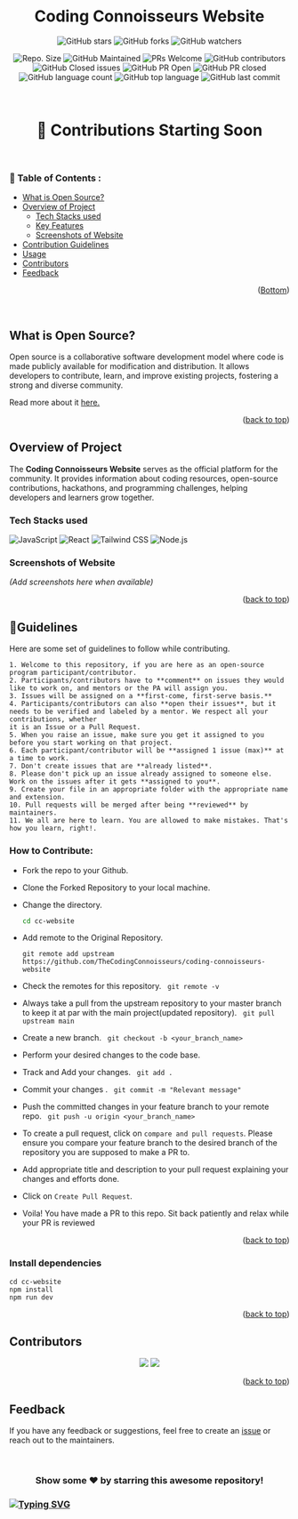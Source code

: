 <div id="top"></div>

<h1 align="center"> Coding Connoisseurs Website </h1>

<!-- ---------------------------------------------------------------------------------------------------------------------- -->

<div align="center">

![GitHub stars](https://img.shields.io/github/stars/TheCodingConnoisseurs/coding-connoisseurs-website?)
![GitHub forks](https://img.shields.io/github/forks/TheCodingConnoisseurs/coding-connoisseurs-website?)
![GitHub watchers](https://img.shields.io/github/watchers/TheCodingConnoisseurs/coding-connoisseurs-website?)

![Repo. Size](https://img.shields.io/github/repo-size/TheCodingConnoisseurs/coding-connoisseurs-website?)
![GitHub Maintained](https://img.shields.io/badge/Maintained%3F-yes-brightgreen.svg?)
![PRs Welcome](https://img.shields.io/badge/PRs-welcome-brightgreen.svg?)
![GitHub contributors](https://img.shields.io/github/contributors/TheCodingConnoisseurs/coding-connoisseurs-website?)
![GitHub Closed issues](https://img.shields.io/github/issues-closed-raw/TheCodingConnoisseurs/coding-connoisseurs-website?)
![GitHub PR Open](https://img.shields.io/github/issues-pr/TheCodingConnoisseurs/coding-connoisseurs-website?)
![GitHub PR closed](https://img.shields.io/github/issues-pr-closed-raw/TheCodingConnoisseurs/coding-connoisseurs-website?)
![GitHub language count](https://img.shields.io/github/languages/count/TheCodingConnoisseurs/coding-connoisseurs-website?)
![GitHub top language](https://img.shields.io/github/languages/top/TheCodingConnoisseurs/coding-connoisseurs-website?)
![GitHub last commit](https://img.shields.io/github/last-commit/TheCodingConnoisseurs/coding-connoisseurs-website?)

</div>

<!-- ---------------------------------------------------------------------------------------------------------------------- -->
<!-- ---------------------------------------------------------------------------------------------------------------------- -->
<br/>

<h1 align="center">🚀 Contributions Starting Soon </h1>

<br/>
<!-- TABLE OF CONTENTS -->

### 📌 Table of Contents :

- [What is Open Source?](#What-is-Open-Source?)
- [Overview of Project](#Overview-of-Project)
  - [Tech Stacks used](#Tech-Stacks-used)
  - [Key Features](#Key-Features)
  - [Screenshots of Website](#Screenshots-of-Website)
- [Contribution Guidelines](#Contribution-Guidelines)
- [Usage](#Usage)
- [Contributors](#Contributors)
- [Feedback](#Feedback)

<p align="right">(<a href="#Bottom">Bottom</a>)</p>

<br>

<!-- ------------------------------------------------------------------------------------------------------------------------------------------------------------- -->

## What is Open Source?

Open source is a collaborative software development model where code is made publicly available for modification and distribution. It allows developers to contribute, learn, and improve existing projects, fostering a strong and diverse community.

Read more about it <a href="https://www.digitalocean.com/community/tutorial_series/an-introduction-to-open-source"> here. </a>
  
 <p align="right">(<a href="#top">back to top</a>)</p>

<!-- -------------------------------------------------------------------------------------------------------------------------------------------------- -->

## Overview of Project

The **Coding Connoisseurs Website** serves as the official platform for the community. It provides information about coding resources, open-source contributions, hackathons, and programming challenges, helping developers and learners grow together.

### Tech Stacks used

![JavaScript](https://img.shields.io/badge/JavaScript-323330?style=for-the-badge&logo=javascript&logoColor=F7DF1E)
![React](https://img.shields.io/badge/React-323330?style=for-the-badge&logo=react&logoColor=F7DF1E)
![Tailwind CSS](https://img.shields.io/badge/TailwindCSS-06B6D4?style=for-the-badge&logo=tailwindcss&logoColor=white)
![Node.js](https://img.shields.io/badge/Node.js-339933?style=for-the-badge&logo=node.js&logoColor=white)

<!-- -------------------------------------------------------------------------------------------------------------------------------------------------- -->

### Screenshots of Website

*(Add screenshots here when available)*

<p align="right">(<a href="#top">back to top</a>)</p>

<!-- ------------------------------------------------------------------------------------------------------------------------------------------------------------- -->

## 🔑Guidelines

Here are some set of guidelines to follow while contributing.

```
1. Welcome to this repository, if you are here as an open-source program participant/contributor.
2. Participants/contributors have to **comment** on issues they would like to work on, and mentors or the PA will assign you.
3. Issues will be assigned on a **first-come, first-serve basis.**
4. Participants/contributors can also **open their issues**, but it needs to be verified and labeled by a mentor. We respect all your contributions, whether
it is an Issue or a Pull Request.
5. When you raise an issue, make sure you get it assigned to you before you start working on that project.
6. Each participant/contributor will be **assigned 1 issue (max)** at a time to work.
7. Don't create issues that are **already listed**.
8. Please don't pick up an issue already assigned to someone else. Work on the issues after it gets **assigned to you**.
9. Create your file in an appropriate folder with the appropriate name and extension.
10. Pull requests will be merged after being **reviewed** by  maintainers.
11. We all are here to learn. You are allowed to make mistakes. That's how you learn, right!.
```

### How to Contribute:

- Fork the repo to your Github.<br/>

- Clone the Forked Repository to your local machine.

- Change the directory.
  ```bash
  cd cc-website
  ```
- Add remote to the Original Repository.
  ```
  git remote add upstream https://github.com/TheCodingConnoisseurs/coding-connoisseurs-website
  ```
- Check the remotes for this repository.
  ` git remote -v`
- Always take a pull from the upstream repository to your master branch to keep it at par with the main project(updated repository).
  ` git pull upstream main`
- Create a new branch.
  ` git checkout -b <your_branch_name>`
- Perform your desired changes to the code base.
- Track and Add your changes.
  ` git add .`
- Commit your changes .
  ` git commit -m "Relevant message"`
- Push the committed changes in your feature branch to your remote repo.
  ` git push -u origin <your_branch_name>`
- To create a pull request, click on `compare and pull requests`. Please ensure you compare your feature branch to the desired branch of the repository you are supposed to make a PR to.

- Add appropriate title and description to your pull request explaining your changes and efforts done.

- Click on `Create Pull Request`.

- Voila! You have made a PR to this repo. Sit back patiently and relax while your PR is reviewed

<p align="right">(<a href="#top">back to top</a>)</p>

<!-- ------------------------------------------------------------------------------------------------------------------------------------------------------------- -->

### Install dependencies

```
cd cc-website
npm install
npm run dev 
```

<p align="right">(<a href="#top">back to top</a>)</p>

<!-- ------------------------------------------------------------------------------------------------------------------------------------------------------------- -->

## Contributors

<div align="center">
<a href="https://github.com/TheCodingConnoisseurs/coding-connoisseurs-website"><img src="https://forthebadge.com/images/badges/built-by-developers.svg"></a>
<a href="https://github.com/TheCodingConnoisseurs/coding-connoisseurs-website"><img src="https://forthebadge.com/images/badges/built-with-love.svg"></a>
</div>

<p align="right">(<a href="#top">back to top</a>)</p>

<!-- ------------------------------------------------------------------------------------------------------------------------------------------------------------------ -->

## Feedback

If you have any feedback or suggestions, feel free to create an <a href="https://github.com/TheCodingConnoisseurs/coding-connoisseurs-website/issues/new">issue</a> or reach out to the maintainers.

<br>
<div align="center">
<h3>Show some ❤️ by starring this awesome repository!</h3>
</div>

### [![Typing SVG](https://readme-typing-svg.herokuapp.com/?lines=Thanks+for+contributing!;&size=30;align=center)](https://git.io/typing-svg)

<div id="Bottom"></div>

